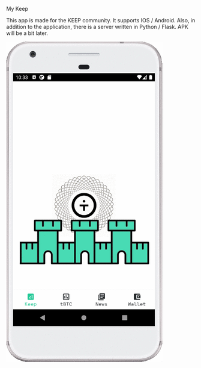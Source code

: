 My Keep

This app is made for the KEEP community. It supports IOS / Android. Also, in addition to the application, there is a server written in Python / Flask. APK will be a bit later.


![](keepgif.gif)
